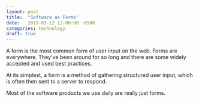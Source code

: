 ```yaml
---
layout: post
title:  "Software as Forms"
date:   2019-03-12 12:00:00 -0500
categories: technology
draft: true
---
```


A form is the most common form of user input on the web. Forms are everywhere. They've been around for so long and there are some widely accepted and used best practices.

At its simplest, a form is a method of gathering structured user input, which is often then sent to a server to respond.  

Most of the software products we use daily are really just forms.